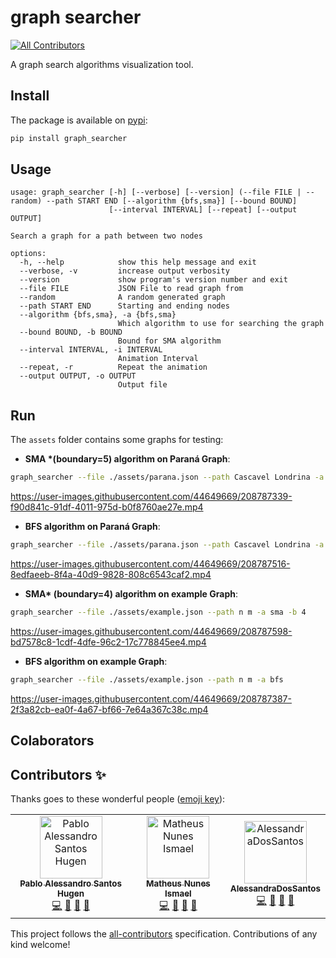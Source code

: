 # graph searcher
<!-- ALL-CONTRIBUTORS-BADGE:START - Do not remove or modify this section -->
[![All Contributors](https://img.shields.io/badge/all_contributors-3-orange.svg?style=flat-square)](#contributors-)
<!-- ALL-CONTRIBUTORS-BADGE:END -->

A graph search algorithms visualization tool.

## Install

  The package is available on [pypi](https://pypi.org/project/graph-searcher/):

  ```bash
pip install graph_searcher
  ```

## Usage

```
usage: graph_searcher [-h] [--verbose] [--version] (--file FILE | --random) --path START END [--algorithm {bfs,sma}] [--bound BOUND]
                      [--interval INTERVAL] [--repeat] [--output OUTPUT]

Search a graph for a path between two nodes

options:
  -h, --help            show this help message and exit
  --verbose, -v         increase output verbosity
  --version             show program's version number and exit
  --file FILE           JSON File to read graph from
  --random              A random generated graph
  --path START END      Starting and ending nodes
  --algorithm {bfs,sma}, -a {bfs,sma}
                        Which algorithm to use for searching the graph
  --bound BOUND, -b BOUND
                        Bound for SMA algorithm
  --interval INTERVAL, -i INTERVAL
                        Animation Interval
  --repeat, -r          Repeat the animation
  --output OUTPUT, -o OUTPUT
                        Output file
```

## Run

The `assets` folder contains some graphs for testing:

- **SMA \*(boundary=5) algorithm on Paraná Graph**:

```bash
graph_searcher --file ./assets/parana.json --path Cascavel Londrina -a sma -b 5
```

https://user-images.githubusercontent.com/44649669/208787339-f90d841c-91df-4011-975d-b0f8760ae27e.mp4


- **BFS algorithm on Paraná Graph**:

```bash
graph_searcher --file ./assets/parana.json --path Cascavel Londrina -a bfs
```

https://user-images.githubusercontent.com/44649669/208787516-8edfaeeb-8f4a-40d9-9828-808c6543caf2.mp4

- **SMA\* (boundary=4) algorithm on example Graph**:

```bash
graph_searcher --file ./assets/example.json --path n m -a sma -b 4
```

https://user-images.githubusercontent.com/44649669/208787598-bd7578c8-1cdf-4dfe-96c2-17c778845ee4.mp4


- **BFS algorithm on example Graph**:

```bash
graph_searcher --file ./assets/example.json --path n m -a bfs
```

https://user-images.githubusercontent.com/44649669/208787387-2f3a82cb-ea0f-4a67-bf66-7e64a367c38c.mp4



## Colaborators

## Contributors ✨

Thanks goes to these wonderful people ([emoji key](https://allcontributors.org/docs/en/emoji-key)):

<!-- ALL-CONTRIBUTORS-LIST:START - Do not remove or modify this section -->
<!-- prettier-ignore-start -->
<!-- markdownlint-disable -->
<table>
  <tbody>
    <tr>
      <td align="center"><a href="https://github.com/Tomcat-42"><img src="https://avatars.githubusercontent.com/u/44649669?v=4?s=100" width="100px;" alt="Pablo Alessandro Santos Hugen"/><br /><sub><b>Pablo Alessandro Santos Hugen</b></sub></a><br /><a href="https://github.com/Tomcat-42/graph_searcher/commits?author=Tomcat-42" title="Code">💻</a> <a href="https://github.com/Tomcat-42/graph_searcher/commits?author=Tomcat-42" title="Documentation">📖</a> <a href="#ideas-Tomcat-42" title="Ideas, Planning, & Feedback">🤔</a> <a href="#research-Tomcat-42" title="Research">🔬</a></td>
      <td align="center"><a href="https://github.com/matheusnunesismael"><img src="https://avatars.githubusercontent.com/u/32654785?v=4?s=100" width="100px;" alt="Matheus Nunes Ismael"/><br /><sub><b>Matheus Nunes Ismael</b></sub></a><br /><a href="https://github.com/Tomcat-42/graph_searcher/commits?author=matheusnunesismael" title="Code">💻</a> <a href="https://github.com/Tomcat-42/graph_searcher/commits?author=matheusnunesismael" title="Documentation">📖</a> <a href="#ideas-matheusnunesismael" title="Ideas, Planning, & Feedback">🤔</a> <a href="#research-matheusnunesismael" title="Research">🔬</a></td>
      <td align="center"><a href="https://github.com/AlessandraDosSantos"><img src="https://avatars.githubusercontent.com/u/66135957?v=4?s=100" width="100px;" alt="AlessandraDosSantos"/><br /><sub><b>AlessandraDosSantos</b></sub></a><br /><a href="https://github.com/Tomcat-42/graph_searcher/commits?author=AlessandraDosSantos" title="Code">💻</a> <a href="https://github.com/Tomcat-42/graph_searcher/commits?author=AlessandraDosSantos" title="Documentation">📖</a> <a href="#ideas-AlessandraDosSantos" title="Ideas, Planning, & Feedback">🤔</a> <a href="#research-AlessandraDosSantos" title="Research">🔬</a></td>
    </tr>
  </tbody>
</table>

<!-- markdownlint-restore -->
<!-- prettier-ignore-end -->

<!-- ALL-CONTRIBUTORS-LIST:END -->

This project follows the [all-contributors](https://github.com/all-contributors/all-contributors) specification. Contributions of any kind welcome!
